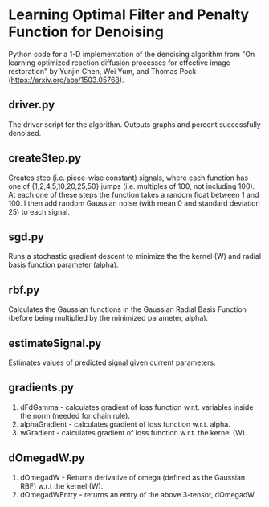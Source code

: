 # Learning Optimal Filter and Penalty Function for Denoising

Python code for a 1-D implementation of the denoising algorithm from "On learning optimized reaction diffusion processes for effective image restoration" by Yunjin Chen, Wei Yum, and Thomas Pock (https://arxiv.org/abs/1503.05768). 

## driver.py
The driver script for the algorithm. Outputs graphs and percent successfully denoised. 

##  createStep.py 
Creates step (i.e. piece-wise constant) signals, where each function has one of {1,2,4,5,10,20,25,50} jumps (i.e. multiples of 100, not including 100). At each one of these steps the function takes a random float between 1 and 100. I then add random Gaussian noise (with mean 0 and standard deviation 25) to each signal. 

## sgd.py
Runs a stochastic gradient descent to minimize the the kernel (W) and radial basis function parameter (alpha). 

## rbf.py
Calculates the Gaussian functions in the Gaussian Radial Basis Function (before being multiplied by the minimized parameter, alpha).

## estimateSignal.py
Estimates values of predicted signal given current parameters.

## gradients.py
1. dFdGamma - calculates gradient of loss function w.r.t. variables inside the norm (needed for chain rule).
2. alphaGradient - calculates gradient of loss function w.r.t. alpha.
3. wGradient - calculates gradient of loss function w.r.t. the kernel (W).

## dOmegadW.py
1. dOmegadW - Returns derivative of omega (defined as the Gaussian RBF) w.r.t the kernel (W).
2. dOmegadWEntry - returns an entry of the above 3-tensor, dOmegadW.


